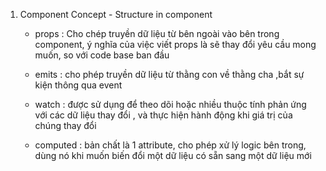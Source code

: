 
  1. Component Concept
    - Structure in component
        + props : Cho chép truyền dữ liệu từ bên ngoài vào bên  trong component, ý nghĩa của việc viết props là
        sẽ thay đổi yêu cầu mong muốn, so với code base ban đầu
        
        + emits : cho phép truyền dữ liệu từ thằng con về thằng cha ,bắt sự kiện thông qua event
        
        + watch : được sử dụng để theo dõi hoặc nhiều thuộc tính phản ứng với các dữ liệu thay đổi , và thực hiện hành động  khi giá trị của chúng thay đổi 

        + computed : bản chất là 1 attribute, cho phép xử lý logic bên trong, dùng nó khi muốn biến đổi một dữ liệu
                     có sẵn sang một dữ liệu mới 